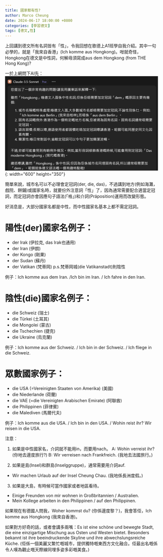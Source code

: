 ```yaml
---
title: 國家都有性?
author: Marco Cheung
date: 2024-06-17 18:00:00 +0800
categories: [學習德文]
tags: [德文,性]
---
```


上回講到德文所有名詞皆有「性」，令我回想在歌德上A1班學自我介紹。其中一句必學的，就是「我來自香港」(Ich komme aus Hongkong)。咁就奇怪，Hongkong在德文是中性詞，何解毋須寫成aus dem Hongkong (from THE Hong Kong)?

一於上網問下AI先：
![Poe](/images/poe-claude-3.5.png){: width="600" height="350"}

簡單來說，城市名可以不必理會定冠詞(der, die, das)，不過講到地方(例如海灘，戲院、餅鋪)或國家名時，就要份外注意詞「性」了，因為通常需要配合適當定冠詞，而定冠詞亦會因應句子語法(「格」)和介詞(Präposition)運用而改變形態。

好消息是，大部分國家名都是中性，而中性國家名基本上都不需定冠詞。

# 陽性(der)國家名例子：
- der Irak (伊拉克, das Irak也通用)
- der Iran (伊朗)
- der Kongo (剛果)
- der Sudan (蘇丹)
- der Vatikan (梵蒂岡) p.s.梵蒂岡城(die Vatikanstadt)則陰性

例子：Ich komme aus dem Iran. /Ich bin im Iran. / Ich fahre in den Iran.

# 陰性(die)國家名例子：
- die Schweiz (瑞士)
- die Türkei (土耳其)
- die Mongolei (蒙古)
- die Tschechien (捷克)
- die Ukraine (烏克蘭)

例子：Ich komme aus der Schweiz. / Ich bin in der Schweiz. / Ich fliege in die Schweiz.

# 眾數國家例子：
- die USA (=Vereinigten Staaten von Amerika) (美國)
- die Niederlande (荷蘭)
- die VAE (=die Vereinigten Arabischen Emirate) (阿聯酋)
- die Philippinen (菲律賓)
- die Malediven (馬爾代夫)

例子：Ich komme aus die USA. / Ich bin in den USA. / Wohin reist ihr? Wir reisen in die USA.

注意：
1) 如果是中性國家名，介詞就不能用in，而要用nach。
A: Wohin verreist ihr? (你地去邊度旅行?)
B: Wir verreisen nach Frankfreich. (我地去法國旅行。)

2) 如果是島(Insel)和群島(Inselggruppe)，通常需要用介詞auf.
- Wir machen Urlaub auf der Insel Cheung Chau. (我地係長洲度假。)

3) 如果是大島，有時候可當作國家或者地區看待。
- Einige Freunden von mir wohnen in Großbritannien / Australien.
- Mein Kollege arbeiten in den Philippinen / auf den Philippinen.

如果現在有德國人問我，Woher kommst du? (你係邊度黎？)，我會答佢，Ich komme aus Hongkong (我來自香港)。

如果對方好奇的話，或者會講多兩嘴：Es ist eine schöne und bewegte Stadt, die eine einzigartige Mischung aus Osten und Westen bietet. Besonders bekannt ist ihre beeindruckende Skyline und ihre abwechslungsreiche Küche. (佢係一個美麗又繁忙嘅城市，提供獨特嘅東西方文化融合。佢最出名嘅係令人嘆為觀止嘅天際線同埋多姿多彩嘅美食。)